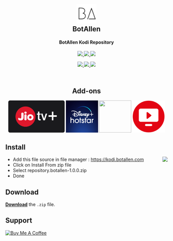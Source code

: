 <h2 align="center">
  <br>
  <a href="https://github.com/botallen/repository.botallen"><img src="repository.botallen/icon2.png" height="60" width="60"></a>
  <br>
  BotAllen
  <br>
</h2>

<h4 align="center">BotAllen Kodi Repository</h4>

<p align="center">

  <!-- Release -->
  <a href="https://github.com/botallen/repository.botallen/releases/latest">
    <img src="https://img.shields.io/github/v/release/botallen/repository.botallen?style=for-the-badge">
  </a>
  
  <!-- Discord -->
  <a href="https://discord.com/invite/bUDYtFP">
    <img src="https://img.shields.io/discord/701304820530937954?color=%237289da&label=discord&style=for-the-badge&logo=discord">
  </a>
  
  <!-- Downloads -->
  <a href="https://github.com/botallen/repository.botallen/releases/latest">
    <img src="https://img.shields.io/github/downloads/botallen/repository.botallen/total?style=for-the-badge&logo=kodi&color=17B2E7">
  </a>
  
 </p>
 <p align="center">
  
  <!-- License -->
  <a href="https://github.com/botallen/repository.botallen/blob/master/LICENSE">
    <img src="https://img.shields.io/github/license/botallen/repository.botallen?style=flat-square">
  </a>
  
  <!-- Open Issues -->
  <a href="https://github.com/botallen/repository.botallen/issues">
    <img src="https://img.shields.io/github/issues/botallen/repository.botallen?style=flat-square">
  </a>
  
  <!-- Last Commit -->
  <a href="https://github.com/botallen/repository.botallen/commit/master">
    <img src="https://img.shields.io/github/last-commit/botallen/repository.botallen?style=flat-square">
  </a>
  
 </p>
  


<br>

<h2 align="center">Add-ons</h2>

<p align="center">
<span style="display: inline-block;">
  <a href="https://github.com/botallen/repository.botallen/tree/master/plugin.video.jiotvplus">
    <img src="plugin.video.jiotvplus/resources/icon.png" width="175" height="100">
  </a>
</span>
  
<span style="display: inline-block;">
  <a href="https://github.com/botallen/repository.botallen/tree/master/plugin.video.botallen.hotstar">
    <img src="plugin.video.botallen.hotstar/resources/icon.jpg" width="100" height="100">
  </a>
</span>

<span style="display: inline-block;">
  <a href="https://github.com/botallen/repository.botallen/tree/master/plugin.video.tvfplay">
    <img src="plugin.video.tvfplay/resources/icon.png" width="100" height="100">
  </a>
</span>

<span style="display: inline-block;">
  <a href="https://github.com/botallen/repository.botallen/tree/master/plugin.video.jiotv">
    <img src="plugin.video.jiotv/resources/icon.png" width="100" height="100">
  </a>
</span>
</p>

## Install

<img align="right" src="media/install.gif" height=250>

- Add this file source in file manager : https://kodi.botallen.com
- Click on Install From zip file
- Select repository.botallen-1.0.0.zip
- Done

## Download

[**Download**](https://github.com/botallen/repository.botallen/releases/download/v1.0.0/repository.botallen-1.0.0.zip) the `.zip` file.

## Support

<a href="https://www.buymeacoffee.com/NTGLzgi" target="_blank"><img src="https://cdn.buymeacoffee.com/buttons/default-orange.png" alt="Buy Me A Coffee" style="height: 51px !important;width: 217px !important;" ></a>
